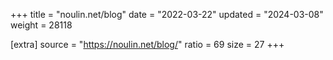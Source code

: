+++
title = "noulin.net/blog"
date = "2022-03-22"
updated = "2024-03-08"
weight = 28118

[extra]
source = "https://noulin.net/blog/"
ratio = 69
size = 27
+++
